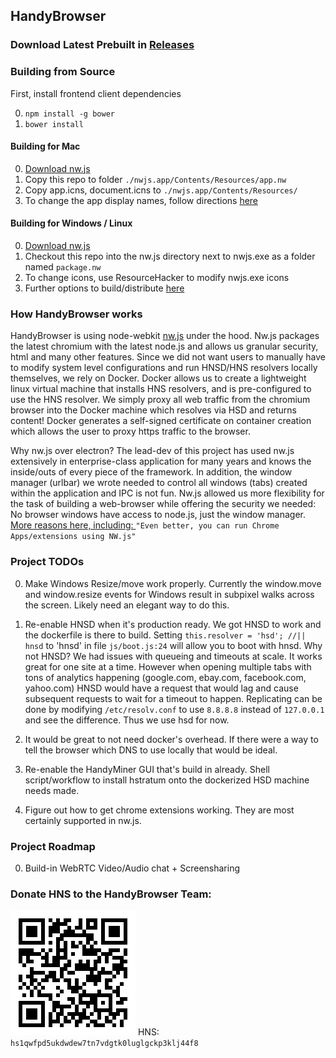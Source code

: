 ## HandyBrowser

### Download Latest Prebuilt in [Releases](./releases)

### Building from Source

First, install frontend client dependencies

0. ```npm install -g bower```
1. ```bower install```

#### Building for Mac

0. [Download nw.js](https://nwjs.io/)
1. Copy this repo to folder ```./nwjs.app/Contents/Resources/app.nw```
2. Copy app.icns, document.icns to ```./nwjs.app/Contents/Resources/```
3. To change the app display names, follow directions [here](https://nwjs.readthedocs.io/en/latest/For%20Users/Package%20and%20Distribute/)

#### Building for Windows / Linux

0. [Download nw.js](https://nwjs.io/)
1. Checkout this repo into the nw.js directory next to nwjs.exe as a folder named ```package.nw```
2. To change icons, use ResourceHacker to modify nwjs.exe icons
3. Further options to build/distribute [here](https://nwjs.readthedocs.io/en/latest/For%20Users/Package%20and%20Distribute/)

### How HandyBrowser works

HandyBrowser is using node-webkit [nw.js](https://nwjs.io) under the hood. Nw.js packages the latest chromium with the latest node.js and allows us granular security, html and many other features. 
Since we did not want users to manually have to modify system level configurations and run HNSD/HNS resolvers locally themselves, we rely on Docker. 
Docker allows us to create a lightweight linux virtual machine that installs HNS resolvers, and is pre-configured to use the HNS resolver. We simply proxy all web traffic from the chromium browser into the Docker machine which resolves via HSD and returns content! Docker generates a self-signed certificate on container creation which allows the user to proxy https traffic to the browser.

Why nw.js over electron? The lead-dev of this project has used nw.js extensively in enterprise-class application for many years and knows the inside/outs of every piece of the framework. In addition, the window manager (urlbar) we wrote needed to control all windows (tabs) created within the application and IPC is not fun. Nw.js allowed us more flexibility for the task of building a web-browser while offering the security we needed: No browser windows have access to node.js, just the window manager. 
[More reasons here, including: ](https://hackernoon.com/why-i-prefer-nw-js-over-electron-2018-comparison-e60b7289752) ```"Even better, you can run Chrome Apps/extensions using NW.js"```

### Project TODOs

0. Make Windows Resize/move work properly. Currently the window.move and window.resize events for Windows result in subpixel walks across the screen. Likely need an elegant way to do this.

1. Re-enable HNSD when it's production ready. We got HNSD to work and the dockerfile is there to build. Setting ```this.resolver = 'hsd'; //|| hnsd``` to 'hnsd' in file ```js/boot.js:24``` will allow you to boot with hnsd. Why not HNSD? We had issues with queueing and timeouts at scale. It works great for one site at a time. However when opening multiple tabs with tons of analytics happening (google.com, ebay.com, facebook.com, yahoo.com) HNSD would have a request that would lag and cause subsequent requests to wait for a timeout to happen. Replicating can be done by modifying ```/etc/resolv.conf``` to use ```8.8.8.8``` instead of ```127.0.0.1``` and see the difference. Thus we use hsd for now.

2. It would be great to not need docker's overhead. If there were a way to tell the browser which DNS to use locally that would be ideal.

3. Re-enable the HandyMiner GUI that's build in already. Shell script/workflow to install hstratum onto the dockerized HSD machine needs made.

4. Figure out how to get chrome extensions working. They are most certainly supported in nw.js.

### Project Roadmap

0. Build-in WebRTC Video/Audio chat + Screensharing

### Donate HNS to the HandyBrowser Team:
![alt text](./icons/qr.png)
HNS: ```hs1qwfpd5ukdwdew7tn7vdgtk0luglgckp3klj44f8```



